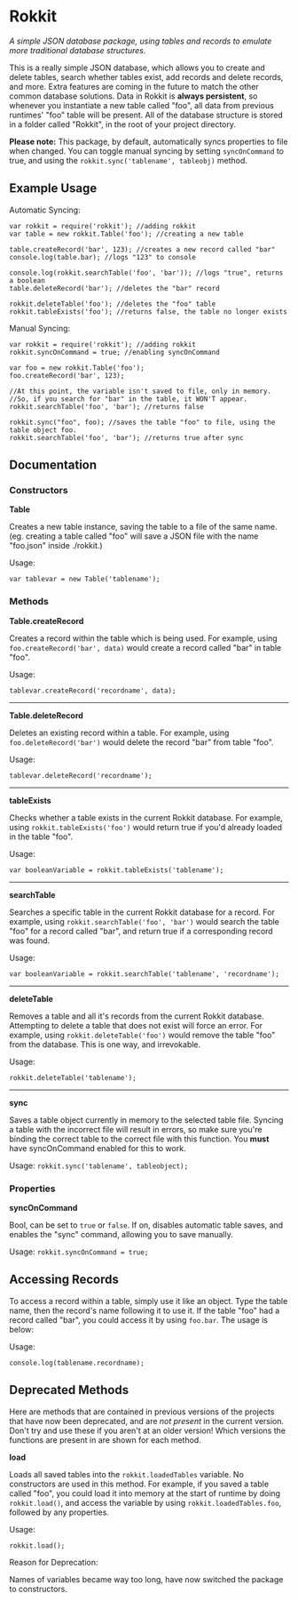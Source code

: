 # Rokkit
*A simple JSON database package, using tables and records to emulate more traditional database structures.*

This is a really simple JSON database, which allows you to create and delete tables, search whether tables exist, add records and delete records, and more. Extra features are coming in the future to match the other common database solutions. Data in Rokkit is **always persistent**, so whenever you instantiate a new table called "foo", all data from previous runtimes' "foo" table will be present. All of the database structure is stored in a folder called "Rokkit", in the root of your project directory.

**Please note:** This package, by default, automatically syncs properties to file when changed. You can toggle manual syncing by setting `syncOnCommand` to true, and using the `rokkit.sync('tablename', tableobj)` method.

## Example Usage
Automatic Syncing:

```
var rokkit = require('rokkit'); //adding rokkit
var table = new rokkit.Table('foo'); //creating a new table

table.createRecord('bar', 123); //creates a new record called "bar"
console.log(table.bar); //logs "123" to console

console.log(rokkit.searchTable('foo', 'bar')); //logs "true", returns a boolean
table.deleteRecord('bar'); //deletes the "bar" record

rokkit.deleteTable('foo'); //deletes the "foo" table
rokkit.tableExists('foo'); //returns false, the table no longer exists
```

Manual Syncing:

```
var rokkit = require('rokkit'); //adding rokkit
rokkit.syncOnCommand = true; //enabling syncOnCommand

var foo = new rokkit.Table('foo');
foo.createRecord('bar', 123);

//At this point, the variable isn't saved to file, only in memory.
//So, if you search for "bar" in the table, it WON'T appear.
rokkit.searchTable('foo', 'bar'); //returns false

rokkit.sync("foo", foo); //saves the table "foo" to file, using the table object foo.
rokkit.searchTable('foo', 'bar'); //returns true after sync
```

## Documentation
### Constructors

**Table**

Creates a new table instance, saving the table to a file of the same name. (eg. creating a table called "foo" will save a JSON file with the name "foo.json" inside ./rokkit.)

Usage:

`var tablevar = new Table('tablename');`


### Methods
**Table.createRecord**

Creates a record within the table which is being used. For example, using `foo.createRecord('bar', data)` would create a record called "bar" in table "foo".

Usage:

`tablevar.createRecord('recordname', data);`

---

**Table.deleteRecord**
 
 Deletes an existing record within a table. For example, using `foo.deleteRecord('bar')` would delete the record "bar" from table "foo".

Usage:

`tablevar.deleteRecord('recordname');`

---

**tableExists**

Checks whether a table exists in the current Rokkit database. For example, using `rokkit.tableExists('foo')` would return true if you'd already loaded in the table "foo".

Usage:

`var booleanVariable = rokkit.tableExists('tablename');`

---

**searchTable**

Searches a specific table in the current Rokkit database for a record. For example, using `rokkit.searchTable('foo', 'bar')` would search the table "foo" for a record called "bar", and return true if a corresponding record was found.

Usage:

`var booleanVariable = rokkit.searchTable('tablename', 'recordname');`

---

**deleteTable**

Removes a table and all it's records from the current Rokkit database. Attempting to delete a table that does not exist will force an error. For example, using `rokkit.deleteTable('foo')` would remove the table "foo" from the database. This is one way, and irrevokable.

Usage:

`rokkit.deleteTable('tablename');`

---

**sync**

Saves a table object currently in memory to the selected table file. Syncing a table with the incorrect file will result in errors, so make sure you're binding the correct table to the correct file with this function. You **must** have syncOnCommand enabled for this to work.

Usage:
`rokkit.sync('tablename', tableobject);`

### Properties
**syncOnCommand**

Bool, can be set to `true` or `false`. If on, disables automatic table saves, and enables the "sync" command, allowing you to save manually.

Usage:
`rokkit.syncOnCommand = true;`

## Accessing Records
To access a record within a table, simply use it like an object. Type the table name, then the record's name following it to use it. If the table "foo" had a record called "bar", you could access it by using `foo.bar`. The usage is below:

Usage:

`console.log(tablename.recordname);`

## Deprecated Methods
Here are methods that are contained in previous versions of the projects that have now been deprecated, and are *not present* in the current version. Don't try and use these if you aren't at an older version! Which versions the functions are present in are shown for each method.

**load**

Loads all saved tables into the `rokkit.loadedTables` variable. No constructors are used in this method. For example, if you saved a table called "foo", you could load it into memory at the start of runtime by doing `rokkit.load()`, and access the variable by using `rokkit.loadedTables.foo`, followed by any properties.

Usage:

`rokkit.load();`

Reason for Deprecation:

Names of variables became way too long, have now switched the package to constructors.